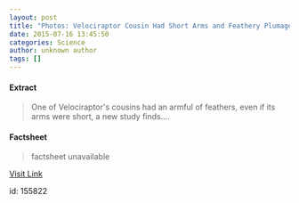 ```yaml
---
layout: post
title: "Photos: Velociraptor Cousin Had Short Arms and Feathery Plumage"
date: 2015-07-16 13:45:50
categories: Science
author: unknown author
tags: []
---
```



#### Extract
>One of Velociraptor's cousins had an armful of feathers, even if its arms were short, a new study finds....

#### Factsheet
>factsheet unavailable

[Visit Link](http://www.livescience.com/51572-feathered-velociraptor-cousin-photos.html)

id:  155822



